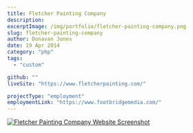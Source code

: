```yaml
---
title: Fletcher Painting Company
description:
excerptImage: /img/portfolio/fletcher-painting-company.png
slug: fletcher-painting-company
author: Donavan Jones
date: 19 Apr 2014
category: "php"
tags:
  - "custom"

github: ""
liveSite: "https://www.fletcherpainting.com/"

projectType: "employment"
employmentLink: "https://www.footbridgemedia.com/"
---
```


<a href="https://www.fletcherpainting.com/" target="_blank" rel="noopener noreferrer">
  <img src="/img/portfolio/fletcher-painting-company-full.png" alt="Fletcher Painting Company Website Screenshot" />
</a>
